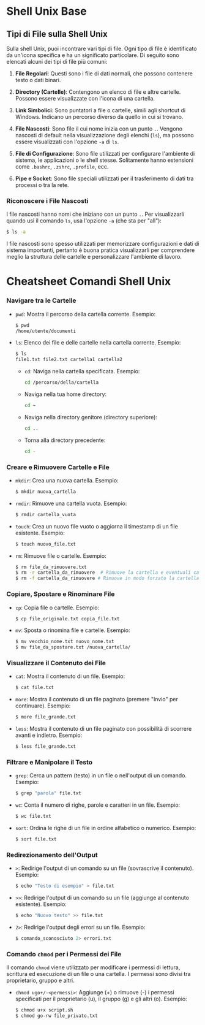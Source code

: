 # Shell Unix Base
## Tipi di File sulla Shell Unix

Sulla shell Unix, puoi incontrare vari tipi di file. Ogni tipo di file è identificato da un'icona specifica e ha un significato particolare. Di seguito sono elencati alcuni dei tipi di file più comuni:

1. **File Regolari**: Questi sono i file di dati normali, che possono contenere testo o dati binari.

2. **Directory (Cartelle)**: Contengono un elenco di file e altre cartelle. Possono essere visualizzate con l'icona di una cartella.

3. **Link Simbolici**: Sono puntatori a file o cartelle, simili agli shortcut di Windows. Indicano un percorso diverso da quello in cui si trovano.

4. **File Nascosti**: Sono file il cui nome inizia con un punto `.`. Vengono nascosti di default nella visualizzazione degli elenchi (`ls`), ma possono essere visualizzati con l'opzione `-a` di `ls`.

5. **File di Configurazione**: Sono file utilizzati per configurare l'ambiente di sistema, le applicazioni o le shell stesse. Solitamente hanno estensioni come `.bashrc`, `.zshrc`, `.profile`, ecc.

6. **Pipe e Socket**: Sono file speciali utilizzati per il trasferimento di dati tra processi o tra la rete.

### Riconoscere i File Nascosti

I file nascosti hanno nomi che iniziano con un punto `.`. Per visualizzarli quando usi il comando `ls`, usa l'opzione `-a` (che sta per "all"):

```bash
$ ls -a
```

I file nascosti sono spesso utilizzati per memorizzare configurazioni e dati di sistema importanti, pertanto è buona pratica visualizzarli per comprendere meglio la struttura delle cartelle e personalizzare l'ambiente di lavoro.

# Cheatsheet Comandi Shell Unix

### Navigare tra le Cartelle

- `pwd`: Mostra il percorso della cartella corrente.
  Esempio: 
  ```bash
  $ pwd
  /home/utente/documenti
  ```

- `ls`: Elenco dei file e delle cartelle nella cartella corrente.
  Esempio: 
  ```bash
  $ ls
  file1.txt file2.txt cartella1 cartella2
  ```

   - `cd`: Naviga nella cartella specificata.
   Esempio:
     ```bash
     cd /percorso/della/cartella
     ```

   - Naviga nella tua home directory:
     ```bash
     cd ~
     ```

   - Naviga nella directory genitore (directory superiore):
     ```bash
     cd ..
     ```

   - Torna alla directory precedente:
     ```bash
     cd -
     ```

### Creare e Rimuovere Cartelle e File

- `mkdir`: Crea una nuova cartella.
  Esempio: 
  ```bash
  $ mkdir nuova_cartella
  ```

- `rmdir`: Rimuove una cartella vuota.
  Esempio: 
  ```bash
  $ rmdir cartella_vuota
  ```

- `touch`: Crea un nuovo file vuoto o aggiorna il timestamp di un file esistente.
  Esempio: 
  ```bash
  $ touch nuovo_file.txt
  ```

- `rm`: Rimuove file o cartelle.
  Esempio: 
  ```bash
  $ rm file_da_rimuovere.txt
  $ rm -r cartella_da_rimuovere  # Rimuove la cartella e eventuali cartelle interne.
  $ rm -f cartella_da_rimuovere # Rimuove in modo forzato la cartella 
  ```

### Copiare, Spostare e Rinominare File

- `cp`: Copia file o cartelle.
  Esempio: 
  ```bash
  $ cp file_originale.txt copia_file.txt
  ```

- `mv`: Sposta o rinomina file e cartelle.
  Esempio: 
  ```bash
  $ mv vecchio_nome.txt nuovo_nome.txt
  $ mv file_da_spostare.txt /nuova_cartella/
  ```

### Visualizzare il Contenuto dei File

- `cat`: Mostra il contenuto di un file.
  Esempio: 
  ```bash
  $ cat file.txt
  ```

- `more`: Mostra il contenuto di un file paginato (premere "Invio" per continuare).
  Esempio: 
  ```bash
  $ more file_grande.txt
  ```

- `less`: Mostra il contenuto di un file paginato con possibilità di scorrere avanti e indietro.
  Esempio: 
  ```bash
  $ less file_grande.txt
  ```

### Filtrare e Manipolare il Testo

- `grep`: Cerca un pattern (testo) in un file o nell'output di un comando.
  Esempio: 
  ```bash
  $ grep "parola" file.txt
  ```

- `wc`: Conta il numero di righe, parole e caratteri in un file.
  Esempio: 
  ```bash
  $ wc file.txt
  ```

- `sort`: Ordina le righe di un file in ordine alfabetico o numerico.
  Esempio: 
  ```bash
  $ sort file.txt
  ```

### Redirezionamento dell'Output

- `>`: Redirige l'output di un comando su un file (sovrascrive il contenuto).
  Esempio: 
  ```bash
  $ echo "Testo di esempio" > file.txt
  ```

- `>>`: Redirige l'output di un comando su un file (aggiunge al contenuto esistente).
  Esempio: 
  ```bash
  $ echo "Nuovo testo" >> file.txt
  ```

- `2>`: Redirige l'output degli errori su un file.
  Esempio: 
  ```bash
  $ comando_sconosciuto 2> errori.txt
  ```

### Comando `chmod` per i Permessi dei File

Il comando `chmod` viene utilizzato per modificare i permessi di lettura, scrittura ed esecuzione di un file o una cartella. I permessi sono divisi tra proprietario, gruppo e altri.

- `chmod ugo+/-<permessi>`: Aggiunge (+) o rimuove (-) i permessi specificati per il proprietario (u), il gruppo (g) e gli altri (o).
  Esempio: 
  ```bash
  $ chmod u+x script.sh
  $ chmod go-rw file_privato.txt
  ```

